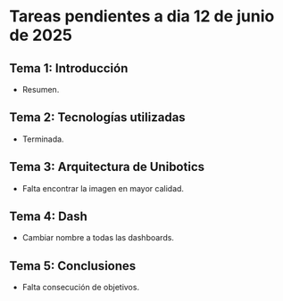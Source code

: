 # Tareas pendientes a dia 12 de junio de 2025

## Tema 1: Introducción

- Resumen.

## Tema 2: Tecnologías utilizadas

- Terminada.

## Tema 3: Arquitectura de Unibotics

- Falta encontrar la imagen en mayor calidad.

## Tema 4: Dash

- Cambiar nombre a todas las dashboards.

## Tema 5: Conclusiones

- Falta consecución de objetivos.





